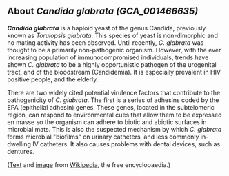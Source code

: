 About *Candida glabrata (GCA\_001466635)* 
-----------------------------------------



***Candida glabrata*** is a haploid yeast of the genus Candida,
previously known as *Torulopsis glabrata*. This species of yeast is
non-dimorphic and no mating activity has been observed. Until recently,
*C. glabrata* was thought to be a primarily non-pathogenic organism.
However, with the ever increasing population of immunocompromised
individuals, trends have shown *C. glabrata* to be a highly
opportunistic pathogen of the urogenital tract, and of the bloodstream
(Candidemia). It is especially prevalent in HIV positive people, and the
elderly.

There are two widely cited potential virulence factors that contribute
to the pathogenicity of *C. glabrata*. The first is a series of adhesins
coded by the EPA (epithelial adhesin) genes. These genes, located in the
subtelomeric region, can respond to environmental cues that allow them
to be expressed en masse so the organism can adhere to biotic and
abiotic surfaces in microbial mats. This is also the suspected mechanism
by which *C. glabrata* forms microbial \"biofilms\" on urinary
catheters, and less commonly in-dwelling IV catheters. It also causes
problems with dental devices, such as dentures.

([Text](http://en.wikipedia.org/wiki/Candida_glabrata) and
[image](https://commons.wikimedia.org/wiki/File:Glabrata.jpg) from
[Wikipedia](http://en.wikipedia.org/), the free encyclopaedia.)
